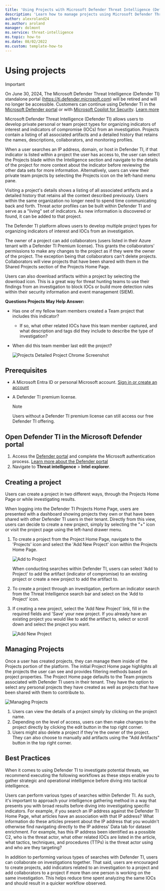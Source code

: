 ```yaml
--- 
title: 'Using Projects with Microsoft Defender Threat Intelligence (Defender TI)'
description: 'Learn how to manage projects using Microsoft Defender Threat Intelligence (Defender TI).'
author: alexroland24
ms.author: aroland
manager: dolmont
ms.service: threat-intelligence 
ms.topic: how-to 
ms.date: 08/02/2022
ms.custom: template-how-to 
---
```


# Using projects

>[!IMPORTANT]
> On June 30, 2024, The Microsoft Defender Threat Intelligence (Defender TI) standalone portal (https://ti.defender.microsoft.com) will be retired and will no longer be accessible. Customers can continue using Defender TI in the [Microsoft Defender portal](https://aka.ms/mdti-intel-explorer) or with [Microsoft Copilot for Security](security-copilot-and-defender-threat-intelligence.md). [Learn more](https://aka.ms/mdti-standaloneportal)

Microsoft Defender Threat Intelligence (Defender TI)  allows users to develop private personal or team project types for organizing indicators of interest and indicators of compromise (IOCs) from an investigation. Projects contain a listing of all associated artifacts and a detailed history that retains the names, descriptions, collaborators, and monitoring profiles.

When a user searches an IP address, domain, or host in Defender TI, if that indicator is listed within a project the user has access to, the user can select the Projects blade within the Intelligence section and navigate to the details of the project for more context about the indicator before reviewing the other data sets for more information. Alternatively, users can view their private team projects by selecting the Projects icon on the left-hand menu pane.

Visiting a project's details shows a listing of all associated artifacts and a detailed history that retains all the context described previously. Users within the same organization no longer need to spend time communicating back and forth. Threat actor profiles can be built within Defender TI and serve as a "living" set of indicators. As new information is discovered or found, it can be added to that project.

The Defender TI platform allows users to develop multiple project types for organizing indicators of interest and IOCs from an investigation.

The owner of a project can add collaborators (users listed in their Azure tenant with a Defender TI Premium license). This grants the collaborators' permissions to make any changes to the project as if they were the owner of the project. The exception being that collaborators can't delete projects. Collaborators will view projects that have been shared with them in the Shared Projects section of the Projects Home Page.

Users can also download artifacts within a project by selecting the download icon. This is a great way for threat hunting teams to use their findings from an investigation to block IOCs or build more detection rules within their security information and event management (SIEM).

**Questions Projects May Help Answer:**

- Has one of my fellow team members created a Team project that includes this indicator?

   - If so, what other related IOCs have this team member captured, and what description and tags did they include to describe the type of investigation?

- When did this team member last edit the project?

    ![Projects Detailed Project Chrome Screenshot](media/projectsDetailedProjectChromeScreenshot.png)

## Prerequisites

- A Microsoft Entra ID or personal Microsoft account. [Sign in or create an account](https://signup.microsoft.com/)
- A Defender TI premium license.

    > [!NOTE]
    > Users without a Defender TI premium license can still access our free Defender TI offering.


## Open Defender TI in the Microsoft Defender portal

1. Access the [Defender portal](https://security.microsoft.com/) and complete the Microsoft authentication process. [Learn more about the Defender portal](/defender-xdr/microsoft-365-defender-portal)
2. Navigate to **Threat intelligence** > **Intel explorer**.

## Creating a project

Users can create a project in two different ways, through the Projects Home Page or while investigating results.

When logging into the Defender TI Projects Home Page, users are presented with a dashboard showing projects they own or that have been shared with other Defender TI users in their tenant. Directly from this view, users can decide to create a new project, simply by selecting the "+" icon or visit the project page using the left-hand drawer menu.

1. To create a project from the Project Home Page, navigate to the 'Projects' icon and select the 'Add New Project' icon within the Projects Home Page.

    ![Add to Project](media/projectsAddProject.png)

    When conducting searches within Defender TI, users can select 'Add to Project' to add the artifact (indicator of compromise) to an existing project or create a new project to add the artifact to.

2. To create a project through an investigation, perform an indicator search from the Threat Intelligence search bar and select on the 'Add to Project' icon.

3. If creating a new project, select the 'Add New Project' link, fill in the required fields and 'Save' your new project. If you already have an existing project you would like to add the artifact to, select or scroll down and select the project you want.

    ![Add New Project](media/projectsAddNewProjectDetails.png)

## Managing Projects

Once a user has created projects, they can manage them inside of the Projects portion of the platform. The initial Project Home page highlights all the projects the user can see and provides filtering methods based on project properties. The Project Home page defaults to the Team projects associated with Defender TI users in their tenant. They have the option to select any personal projects they have created as well as projects that have been shared with them to contribute to.

![Managing Projects](media/projectsHomePage.png)

1. Users can view the details of a project simply by clicking on the project name.
2. Depending on the level of access, users can then make changes to the project directly by clicking the edit button in the top right corner.
3. Users might also delete a project if they're the owner of the project. They can also choose to manually add artifacts using the "Add Artifacts" button in the top right corner.

## Best Practices

When it comes to using Defender TI to investigate potential threats, we recommend executing the following workflows as these steps enable you to gather strategic and operational intelligence before diving into tactical intelligence.

Users can perform various types of searches within Defender TI. As such, it's important to approach your intelligence gathering method in a way that presents you with broad results before diving into investigating specific indicators. For example, if you search an IP address against the Defender TI Home Page, what articles have an association with that IP address? What information do these articles present about the IP address that you wouldn't otherwise find navigating directly to the IP address' Data tab for dataset enrichment. For example, has this IP address been identified as a possible C2, who is the threat actor, what other related IOCs are listed in the article, what tactics, techniques, and procedures (TTPs) is the threat actor using and who are they targeting?

In addition to performing various types of searches with Defender TI, users can collaborate on investigations together. That said, users are encouraged to create projects, add indicators related to an investigation to a project and add collaborators to a project if more than one person is working on the same investigation. This helps reduce time spent analyzing the same IOCs and should result in a quicker workflow observed.
